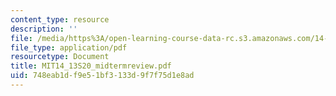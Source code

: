 ```yaml
---
content_type: resource
description: ''
file: /media/https%3A/open-learning-course-data-rc.s3.amazonaws.com/14-13-psychology-and-economics-spring-2020/748eab1df9e51bf3133d9f7f75d1e8ad_MIT14_13S20_midtermreview.pdf
file_type: application/pdf
resourcetype: Document
title: MIT14_13S20_midtermreview.pdf
uid: 748eab1d-f9e5-1bf3-133d-9f7f75d1e8ad
---
```

